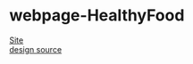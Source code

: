 # webpage-HealthyFood
[Site](https://bulgakovaalina.github.io/webpage-HealthyFood/ "")  
[design source](https://www.behance.net/gallery/105888561/vdohnovenie-veb-dizajn-o-zdorovom-pitanii "")
